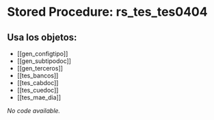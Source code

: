 # Stored Procedure: rs_tes_tes0404

## Usa los objetos:
- [[gen_configtipo]]
- [[gen_subtipodoc]]
- [[gen_terceros]]
- [[tes_bancos]]
- [[tes_cabdoc]]
- [[tes_cuedoc]]
- [[tes_mae_dia]]

*No code available.*
